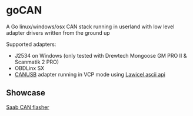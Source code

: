 # goCAN

A Go linux/windows/osx CAN stack running in userland with low level adapter drivers written from the ground up

Supported adapters:
* J2534 on Windows (only tested with Drewtech Mongoose GM PRO II & Scanmatik 2 PRO)
* OBDLinx SX
* [CANUSB](https://lawicel-shop.se/elektronik/kommunikation/can/lawicel-canusb-adapter-1m-usb-cable/) adapter running in VCP mode using [Lawicel ascii api](http://www.can232.com/docs/canusb_manual.pdf)

## Showcase

[Saab CAN flasher](https://github.com/roffe/gocanflasher)
